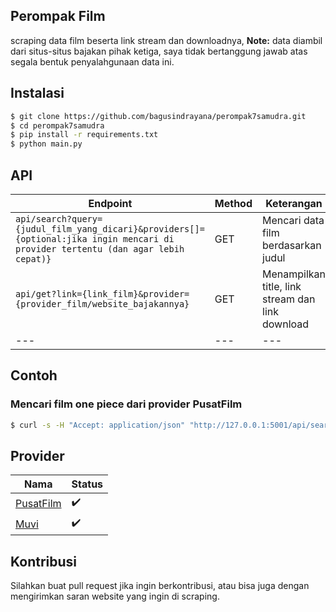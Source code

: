 ## Perompak Film
scraping data film beserta link stream dan downloadnya, **Note:** data diambil dari situs-situs bajakan pihak ketiga, saya tidak bertanggung jawab atas segala bentuk penyalahgunaan data ini.

## Instalasi
```bash
$ git clone https://github.com/bagusindrayana/perompak7samudra.git
$ cd perompak7samudra
$ pip install -r requirements.txt
$ python main.py
```

## API
Endpoint | Method | Keterangan
--- | --- | ---
`api/search?query={judul_film_yang_dicari}&providers[]={optional:jika ingin mencari di provider tertentu (dan agar lebih cepat)}` | GET | Mencari data film berdasarkan judul
`api/get?link={link_film}&provider={provider_film/website_bajakannya}` | GET | Menampilkan title, link stream dan link download
--- | --- | ---

## Contoh
### Mencari film one piece dari provider PusatFilm
```bash
$ curl -s -H "Accept: application/json" "http://127.0.0.1:5001/api/search?query=one%20piece&providers[]=PusatFilm"
```

## Provider
Nama | Status
--- | ---
[PusatFilm](https://51.79.193.133) | ✔️
[Muvi](http://128.199.130.38) | ✔️

## Kontribusi
Silahkan buat pull request jika ingin berkontribusi, atau bisa juga dengan mengirimkan saran website yang ingin di scraping.